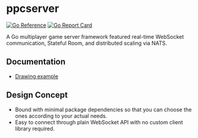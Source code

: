 # ppcserver

[![Go Reference](https://pkg.go.dev/badge/github.com/pom-pom-crafts/ppcserver.svg)](https://pkg.go.dev/github.com/pom-pom-crafts/ppcserver)
[![Go Report Card](https://goreportcard.com/badge/github.com/pom-pom-crafts/ppcserver)](https://goreportcard.com/report/github.com/pom-pom-crafts/ppcserver)

A Go multiplayer game server framework featured real-time WebSocket communication, Stateful Room, and distributed scaling via NATS.

## Documentation
- [Drawing example](./examples/drawing/README.md)

## Design Concept
- Bound with minimal package dependencies so that you can choose the ones according to your actual needs.
- Easy to connect through plain WebSocket API with no custom client library required.